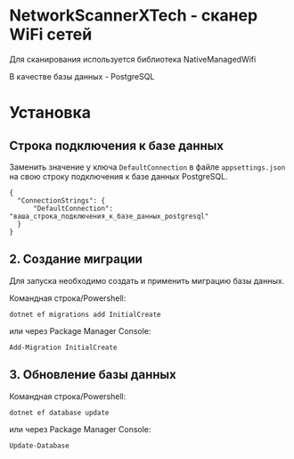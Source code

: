 # NetworkScannerXTech - сканер WiFi сетей
Для сканирования используется библиотека NativeManagedWifi

В качестве базы данных - PostgreSQL

# Установка
## Строка подключения к базе данных
Заменить значение у ключа `DefaultConnection` в файле `appsettings.json` на свою строку подключения к базе данных PostgreSQL.
```
{
  "ConnectionStrings": {
      "DefaultConnection": "ваша_строка_подключения_к_базе_данных_postgresql"
  }
}
```

## 2. Создание миграции
Для запуска необходимо создать и применить миграцию базы данных.

Командная строка/Powershell:
```
dotnet ef migrations add InitialCreate
```

или через Package Manager Console:

```
Add-Migration InitialCreate
```

## 3. Обновление базы данных
Командная строка/Powershell:
```
dotnet ef database update
```

или через Package Manager Console:

```
Update-Database
```
